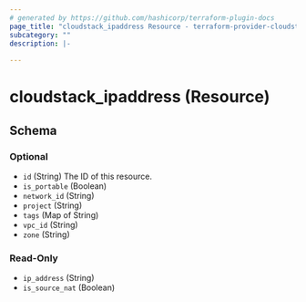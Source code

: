 ```yaml
---
# generated by https://github.com/hashicorp/terraform-plugin-docs
page_title: "cloudstack_ipaddress Resource - terraform-provider-cloudstack"
subcategory: ""
description: |-
  
---
```


# cloudstack_ipaddress (Resource)





<!-- schema generated by tfplugindocs -->
## Schema

### Optional

- `id` (String) The ID of this resource.
- `is_portable` (Boolean)
- `network_id` (String)
- `project` (String)
- `tags` (Map of String)
- `vpc_id` (String)
- `zone` (String)

### Read-Only

- `ip_address` (String)
- `is_source_nat` (Boolean)


